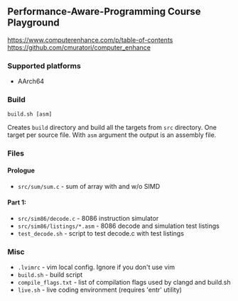 ## Performance-Aware-Programming Course Playground
https://www.computerenhance.com/p/table-of-contents
https://github.com/cmuratori/computer_enhance

### Supported platforms
- AArch64

### Build
```
build.sh [asm]
```
Creates `build` directory and build all the targets from `src` directory. One
target per source file. With `asm` argument the output is an assembly file.

### Files
#### Prologue
- `src/sum/sum.c`            - sum of array with and w/o SIMD

#### Part 1:
- `src/sim86/decode.c`       - 8086 instruction simulator
- `src/sim86/listings/*.asm` - 8086 decode and simulation test listings
- `test_decode.sh`           - script to test decode.c with test listings

### Misc
- `.lvimrc`                  - vim local config. Ignore if you don't use vim
- `build.sh`                 - build script
- `compile_flags.txt`        - list of compilation flags used by clangd and build.sh
- `live.sh`                  - live coding environment (requires 'entr' utility)
